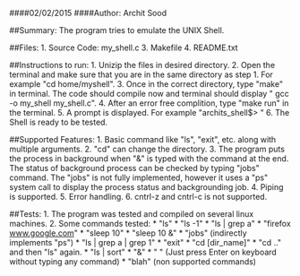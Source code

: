 ####02/02/2015
####Author: Archit Sood 

##Summary:
The program tries to emulate the UNIX Shell.

##Files: 
	1. Source Code: my_shell.c
	3. Makefile
	4. README.txt 

##Instructions to run:
	1. Unizip the files in desired directory.
	2. Open the terminal and make sure that you are in the same directory as step 1. For example "cd home/myshell".
	3. Once in the correct directory, type "make" in terminal. The code should compile now and  terminal should display "	gcc -o my_shell my_shell.c".
	4. After an error free complition, type "make run" in the terminal.
	5. A prompt is displayed. For example "archits_shell$> "
	6. The Shell is ready to be tested.

##Supported Features:
	1. Basic command like "ls", "exit", etc. along with multiple arguments.
	2. "cd" can change the directory.
	3. The program puts the process in background when "&" is typed with the command at the end. The status of background process can be checked by typing "jobs" command. The "jobs" is not fully implemented, however it uses a "ps" system call to display the process status and backgrounding job.
	4. Piping is supported.
	5. Error handling.
	6. cntrl-z and cntrl-c is not supported.

##Tests:
	1. The program was tested and compiled on several linux machines.
	2. Some commands tested:
		*	"ls"
		*	"ls -1"
		*	"ls | grep a"
		*	"firefox www.google.com"
		*	"sleep 10" 
		*	"sleep 10 &"
		*	"jobs" (indirectly implements "ps")
		*	"ls | grep a | grep 1"
		*	"exit"
		*	"cd [dir_name]"
		*	"cd .." and then "ls" again.
		*	"ls | sort"
		*	"&"
		*	" " (Just press Enter on keyboard without typing any command)
		*	"blah" (non supported commands)  	

